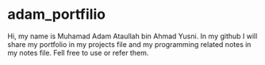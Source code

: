 # adam_portfilio
Hi, my name is Muhamad Adam Ataullah bin Ahmad Yusni. In my github I will share my portfolio in my projects file and my programming related notes in my notes file. Fell free to use or refer them.

